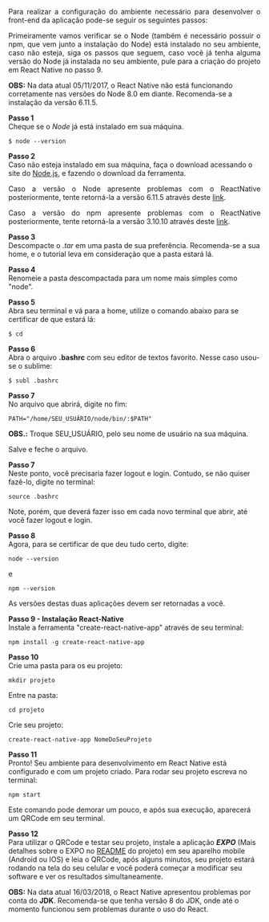 <p align = "justify"> Para realizar a configuração do ambiente necessário para desenvolver o front-end da aplicação pode-se seguir os seguintes passos:</p>

<p align = "justify"> Primeiramente vamos verificar se o Node (também é necessário possuir o npm, que vem junto a instalação do Node) está instalado no seu ambiente, caso não esteja, siga os passos que seguem, caso você já tenha alguma versão do Node já instalada no seu ambiente, pule para a criação do projeto em React Native no passo 9. </p>

<b>OBS:</b> Na data atual 05/11/2017, o React Native não está funcionando corretamente nas versões do Node 8.0 em diante. Recomenda-se a instalação da versão 6.11.5.

**Passo 1**  
Cheque se o <i>Node</i> já está instalado em sua máquina.

``$ node --version``

**Passo 2**  
Caso não esteja instalado em sua máquina, faça o download acessando o site do <a href="https://nodejs.org/en/">Node.js<a>, e fazendo o download da ferramenta.

<p align = "justify">Caso a versão o Node apresente problemas com o ReactNative posteriormente, tente retorná-la a versão 6.11.5 através deste <a href="https://stackoverflow.com/questions/7718313/how-to-change-to-an-older-version-of-node-js">link</a>. </p>

<p align = "justify">Caso a versão do npm apresente problemas com o ReactNative posteriormente, tente retorná-la a versão 3.10.10 através deste <a href="https://stackoverflow.com/questions/15890958/how-do-i-install-a-previous-version-of-an-npm-package">link</a>. </p>

**Passo 3**  
Descompacte o <i>.tar</i> em uma pasta de sua preferência. Recomenda-se a sua home, e o tutorial leva em consideração que a pasta estará lá.

**Passo 4**  
Renomeie a pasta descompactada para um nome mais simples como "node".

**Passo 5**  
Abra seu terminal e vá para a home, utilize o comando abaixo para se certificar de que estará lá:

``$ cd``

**Passo 6**  
Abra o arquivo <b>.bashrc</b> com seu editor de textos favorito. Nesse caso usou-se o sublime:

``$ subl .bashrc``

**Passo 7**  
No arquivo que abrirá, digite no fim:

`` PATH="/home/SEU_USUÁRIO/node/bin/:$PATH" ``

**OBS.:** Troque SEU_USUÁRIO, pelo seu nome de usuário na sua máquina.

Salve e feche o arquivo.

**Passo 7**  
Neste ponto, você precisaria fazer logout e login. Contudo, se não quiser fazê-lo, digite no terminal:

`` source .bashrc ``

Note, porém, que deverá fazer isso em cada novo terminal que abrir, até você fazer logout e login.

**Passo 8**  
Agora, para se certificar de que deu tudo certo, digite:

`` node --version ``  

e  

`` npm --version ``  

As versões destas duas aplicações devem ser retornadas a você.

**Passo 9 - Instalação React-Native**  
Instale a ferramenta "create-react-native-app" através de seu terminal:

`` npm install -g create-react-native-app ``

**Passo 10**  
Crie uma pasta para os eu projeto:

`` mkdir projeto ``  

Entre na pasta:

`` cd projeto ``

Crie seu projeto:

`` create-react-native-app NomeDoSeuProjeto ``

**Passo 11**  
Pronto! Seu ambiente para desenvolvimento em React Native está configurado e com um projeto criado. Para rodar seu projeto escreva no terminal:

`` npm start  ``  

Este comando pode demorar um pouco, e após sua execução, aparecerá um QRCode em seu terminal.

**Passo 12**  
Para utilizar o QRCode e testar seu projeto, instale a aplicação <b><i>EXPO</i></b> (Mais detalhes sobre o EXPO no <a href="https://github.com/fga-gpp-mds/2017.2-MerendaMais#20172---merenda---auxílio-aos-conselheiros-do-conselho-de-alimentação-escolar-cae">README</a> do projeto) em seu aparelho mobile (Android ou IOS) e leia o QRCode, após alguns minutos, seu projeto estará rodando na tela do seu celular e você poderá começar a modificar seu software e ver os resultados simultaneamente.


<b>OBS:</b> Na data atual 16/03/2018, o React Native apresentou problemas por conta do **JDK**. Recomenda-se que tenha versão 8 do JDK, onde até o momento funcionou sem problemas durante o uso do React.